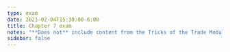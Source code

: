 ```yaml
---
type: exam
date: 2021-02-04T15:30:00-6:00
title: Chapter 7 exam
notes: "**Does not** include content from the Tricks of the Trade Module"
sidebar: false
---
```

